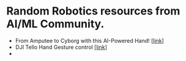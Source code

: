 # Random Robotics resources from AI/ML Community.
* From Amputee to Cyborg with this AI-Powered Hand! [[link](https://pub.towardsai.net/from-amputee-to-cyborg-with-this-ai-powered-hand-bdeb40f9b0d8)]
* DJI Tello Hand Gesture control [[link](https://github.com/kinivi/tello-gesture-control)]
* 
